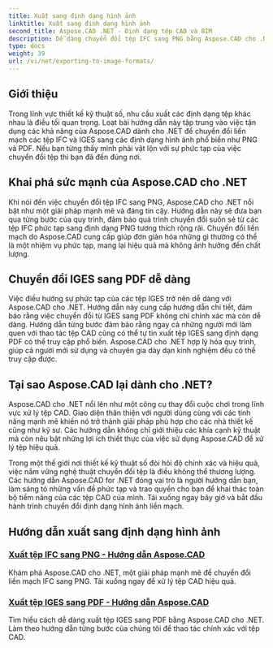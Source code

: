 ```yaml
---
title: Xuất sang định dạng hình ảnh
linktitle: Xuất sang định dạng hình ảnh
second_title: Aspose.CAD .NET - Định dạng tệp CAD và BIM
description: Dễ dàng chuyển đổi tệp IFC sang PNG bằng Aspose.CAD cho .NET. Khám phá khả năng xử lý và tải xuống tệp CAD liền mạch để thao tác tệp hiệu quả.
type: docs
weight: 39
url: /vi/net/exporting-to-image-formats/
---
```


## Giới thiệu

Trong lĩnh vực thiết kế kỹ thuật số, nhu cầu xuất các định dạng tệp khác nhau là điều tối quan trọng. Loạt bài hướng dẫn này tập trung vào việc tận dụng các khả năng của Aspose.CAD dành cho .NET để chuyển đổi liền mạch các tệp IFC và IGES sang các định dạng hình ảnh phổ biến như PNG và PDF. Nếu bạn từng thấy mình phải vật lộn với sự phức tạp của việc chuyển đổi tệp thì bạn đã đến đúng nơi.

## Khai phá sức mạnh của Aspose.CAD cho .NET

Khi nói đến việc chuyển đổi tệp IFC sang PNG, Aspose.CAD cho .NET nổi bật như một giải pháp mạnh mẽ và đáng tin cậy. Hướng dẫn này sẽ đưa bạn qua từng bước của quy trình, đảm bảo quá trình chuyển đổi suôn sẻ từ các tệp IFC phức tạp sang định dạng PNG tương thích rộng rãi. Chuyển đổi liền mạch do Aspose.CAD cung cấp giúp đơn giản hóa những gì thường có thể là một nhiệm vụ phức tạp, mang lại hiệu quả mà không ảnh hưởng đến chất lượng.

## Chuyển đổi IGES sang PDF dễ dàng

Việc điều hướng sự phức tạp của các tệp IGES trở nên dễ dàng với Aspose.CAD cho .NET. Hướng dẫn này cung cấp hướng dẫn chi tiết, đảm bảo rằng việc chuyển đổi từ IGES sang PDF không chỉ chính xác mà còn dễ dàng. Hướng dẫn từng bước đảm bảo rằng ngay cả những người mới làm quen với thao tác tệp CAD cũng có thể tự tin xuất tệp IGES sang định dạng PDF có thể truy cập phổ biến. Aspose.CAD cho .NET hợp lý hóa quy trình, giúp cả người mới sử dụng và chuyên gia dày dạn kinh nghiệm đều có thể truy cập được.

## Tại sao Aspose.CAD lại dành cho .NET?

Aspose.CAD cho .NET nổi lên như một công cụ thay đổi cuộc chơi trong lĩnh vực xử lý tệp CAD. Giao diện thân thiện với người dùng cùng với các tính năng mạnh mẽ khiến nó trở thành giải pháp phù hợp cho các nhà thiết kế cũng như kỹ sư. Các hướng dẫn không chỉ giới thiệu các khía cạnh kỹ thuật mà còn nêu bật những lợi ích thiết thực của việc sử dụng Aspose.CAD để xử lý tệp hiệu quả.

Trong một thế giới nơi thiết kế kỹ thuật số đòi hỏi độ chính xác và hiệu quả, việc nắm vững nghệ thuật chuyển đổi tệp là điều không thể thương lượng. Các hướng dẫn Aspose.CAD for .NET đóng vai trò là người hướng dẫn bạn, làm sáng tỏ những vấn đề phức tạp và trao quyền cho bạn để khai thác toàn bộ tiềm năng của các tệp CAD của mình. Tải xuống ngay bây giờ và bắt đầu hành trình chuyển đổi định dạng hình ảnh liền mạch.
## Hướng dẫn xuất sang định dạng hình ảnh
### [Xuất tệp IFC sang PNG - Hướng dẫn Aspose.CAD](./exporting-ifc-files-to-png/)
Khám phá Aspose.CAD cho .NET, một giải pháp mạnh mẽ để chuyển đổi liền mạch IFC sang PNG. Tải xuống ngay để xử lý tệp CAD hiệu quả.
### [Xuất tệp IGES sang PDF - Hướng dẫn Aspose.CAD](./exporting-iges-files-to-pdf/)
Tìm hiểu cách dễ dàng xuất tệp IGES sang PDF bằng Aspose.CAD cho .NET. Làm theo hướng dẫn từng bước của chúng tôi để thao tác chính xác với tệp CAD.